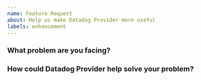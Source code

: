```yaml
---
name: Feature Request
about: Help us make Datadog Provider more useful
labels: enhancement
---
```

<!--
Thank you for helping to improve Datadog Provider!

Please be sure to search for open issues before raising a new one. We use issues
for bug reports and feature requests. Please find us at https://slack.crossplane.io
for questions, support, and discussion.
-->

### What problem are you facing?
<!--
Please tell us a little about your use case - it's okay if it's hypothetical!
Leading with this context helps frame the feature request so we can ensure we
implement it sensibly.
--->

### How could Datadog Provider help solve your problem?
<!--
Let us know how you think Datadog Provider could help with your use case.
-->
